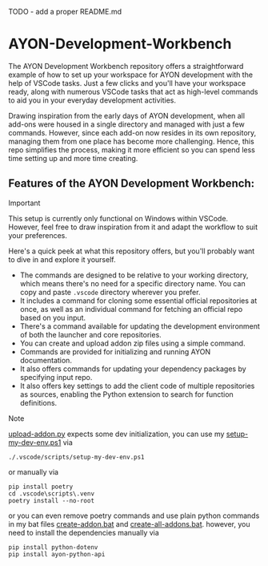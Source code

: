TODO - add a proper README.md

# AYON-Development-Workbench

The AYON Development Workbench repository offers a straightforward example of how to set up your workspace for AYON development with the help of VSCode tasks. Just a few clicks and you'll have your workspace ready, along with numerous VSCode tasks that act as high-level commands to aid you in your everyday development activities.

Drawing inspiration from the early days of AYON development, when all add-ons were housed in a single directory and managed with just a few commands. However, since each add-on now resides in its own repository, managing them from one place has become more challenging. Hence, this repo simplifies the process, making it more efficient so you can spend less time setting up and more time creating.

## Features of the AYON Development Workbench:
> [!IMPORTANT]
> This setup is currently only functional on Windows within VSCode. However, feel free to draw inspiration from it and adapt the workflow to suit your preferences.

Here's a quick peek at what this repository offers, but you'll probably want to dive in and explore it yourself.

- The commands are designed to be relative to your working directory, which means there's no need for a specific directory name. You can copy and paste `.vscode` directory wherever you prefer.
- It includes a command for cloning some essential official repositories at once, as well as an individual command for fetching an official repo based on you input.
- There's a command available for updating the development environment of both the launcher and core repositories.
- You can create and upload addon zip files using a simple command.
- Commands are provided for initializing and running AYON documentation.
- It also offers commands for updating your dependency packages by specifying input repo.
- It also offers key settings to add the client code of multiple repositories as sources, enabling the Python extension to search for function definitions.

> [!NOTE]
> [upload-addon.py](.vscode/scripts/upload-addon.py) expects some dev initialization,
> you can use my [setup-my-dev-env.ps1](.vscode/scripts/setup-my-dev-env.ps1) via
> ```
> ./.vscode/scripts/setup-my-dev-env.ps1
> ```
> or manually via
> ```
>pip install poetry
>cd .vscode\scripts\.venv
>poetry install --no-root
> ```
> or you can even remove poetry commands and use plain python commands in my bat files [create-addon.bat](.vscode/scripts/create-addon.bat) and [create-all-addons.bat](.vscode/scripts/create-all-addons.bat). however, you need to install the dependencies manually via
> ```
> pip install python-dotenv
> pip install ayon-python-api
> ```
